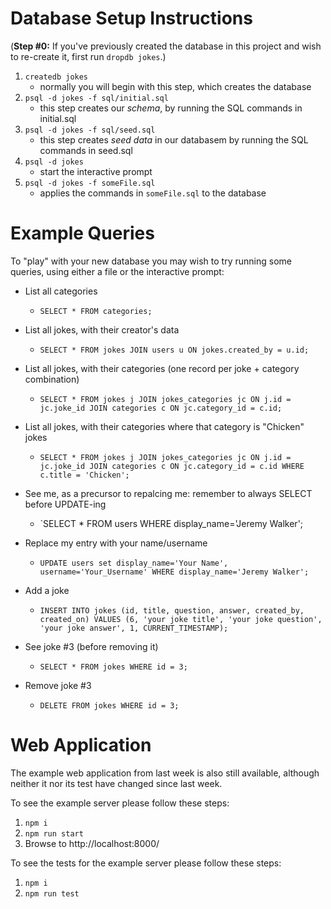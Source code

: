 # Database Setup Instructions

(**Step #0:** If you've previously created the database in this project and wish to re-create it, first run `dropdb jokes`.)

1. `createdb jokes`
    * normally you will begin with this step, which creates the database
2. `psql -d jokes -f sql/initial.sql`
    * this step creates our *schema*, by running the SQL commands in initial.sql
3. `psql -d jokes -f sql/seed.sql`
    * this step creates *seed data* in our databasem by running the SQL commands in seed.sql
4. `psql -d jokes`
    * start the interactive prompt
4. `psql -d jokes -f someFile.sql`
    * applies the commands in `someFile.sql` to the database

# Example Queries

To "play" with your new database you may wish to try running some queries, using either a file or the interactive prompt:

* List all categories
  * `SELECT * FROM categories;`
* List all jokes, with their creator's data 
  * `SELECT * FROM jokes JOIN users u ON jokes.created_by = u.id;`
* List all jokes, with their categories (one record per joke + category combination)
    * `SELECT * FROM jokes j JOIN jokes_categories jc ON j.id = jc.joke_id JOIN categories c ON jc.category_id = c.id;`
* List all jokes, with their categories where that category is "Chicken" jokes
    * `SELECT * FROM jokes j JOIN jokes_categories jc ON j.id = jc.joke_id JOIN categories c ON jc.category_id = c.id WHERE c.title = 'Chicken';`

* See me, as a precursor to repalcing me: remember to always SELECT before UPDATE-ing
  * `SELECT * FROM users WHERE display_name='Jeremy Walker';
* Replace my entry with your name/username
  * `UPDATE users set display_name='Your Name', username='Your_Username' WHERE display_name='Jeremy Walker';`

* Add a joke
  * `INSERT INTO jokes (id, title, question, answer, created_by, created_on) VALUES (6, 'your joke title', 'your joke question', 'your joke answer', 1, CURRENT_TIMESTAMP);`

* See joke #3 (before removing it)
  * `SELECT * FROM jokes WHERE id = 3;`
* Remove joke #3 
  * `DELETE FROM jokes WHERE id = 3;`


# Web Application
The example web application from last week is also still available, although neither it nor its test have changed since last week.

To see the example server please follow these steps:
1. `npm i`
2. `npm run start`
3. Browse to http://localhost:8000/

To see the tests for the example server please follow these steps:

1. `npm i`
2. `npm run test`
